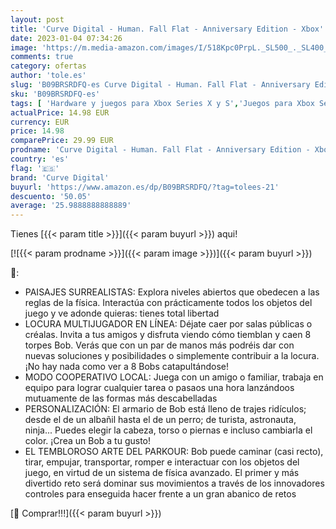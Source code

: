 ```yaml
---
layout: post
title: 'Curve Digital - Human. Fall Flat - Anniversary Edition - Xbox'
date: 2023-01-04 07:34:26
image: 'https://m.media-amazon.com/images/I/518Kpc0PrpL._SL500_._SL400_.jpg'
comments: true
category: ofertas
author: 'tole.es'
slug: 'B09BRSRDFQ-es Curve Digital - Human. Fall Flat - Anniversary Edition - Xbox'
sku: 'B09BRSRDFQ-es'
tags: [ 'Hardware y juegos para Xbox Series X y S','Juegos para Xbox Series X y S','Videojuegos','curve digital','xbox','🇪🇸', ]
actualPrice: 14.98 EUR
currency: EUR
price: 14.98
comparePrice: 29.99 EUR
prodname: 'Curve Digital - Human. Fall Flat - Anniversary Edition - Xbox'
country: 'es'
flag: '🇪🇸'
brand: 'Curve Digital'
buyurl: 'https://www.amazon.es/dp/B09BRSRDFQ/?tag=tolees-21'
descuento: '50.05'
average: '25.9888888888889'
---
```


Tienes [{{< param title >}}]({{< param buyurl >}}) aqui!

[![{{< param prodname >}}]({{< param image >}})]({{< param buyurl >}})

🔎:

- PAISAJES SURREALISTAS: Explora niveles abiertos que obedecen a las reglas de la física. Interactúa con prácticamente todos los objetos del juego y ve adonde quieras: tienes total libertad
- LOCURA MULTIJUGADOR EN LÍNEA: Déjate caer por salas públicas o créalas. Invita a tus amigos y disfruta viendo cómo tiemblan y caen 8 torpes Bob. Verás que con un par de manos más podréis dar con nuevas soluciones y posibilidades o simplemente contribuir a la locura. ¡No hay nada como ver a 8 Bobs catapultándose!
- MODO COOPERATIVO LOCAL: Juega con un amigo o familiar, trabaja en equipo para lograr cualquier tarea o pasaos una hora lanzándoos mutuamente de las formas más descabelladas
- PERSONALIZACIÓN: El armario de Bob está lleno de trajes ridículos; desde el de un albañil hasta el de un perro; de turista, astronauta, ninja... Puedes elegir la cabeza, torso o piernas e incluso cambiarla el color. ¡Crea un Bob a tu gusto!
- EL TEMBLOROSO ARTE DEL PARKOUR: Bob puede caminar (casi recto), tirar, empujar, transportar, romper e interactuar con los objetos del juego, en virtud de un sistema de física avanzado. El primer y más divertido reto será dominar sus movimientos a través de los innovadores controles para enseguida hacer frente a un gran abanico de retos

[🛒 Comprar!!!]({{< param buyurl >}})
